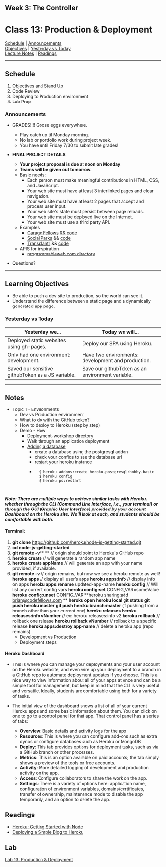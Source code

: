 ## **Week 3: The Controller**
# Class 13: Production & Deployment

[Schedule](#schedule) | [Announcements](#announcements) </br>
[Objectives](#learning-objectives) | [Yesterday vs Today](#yesterday-vs-today) </br>
[Lecture Notes](#notes) | [Readings](#readings)


<hr></hr>

## Schedule
1. Objectives and Stand Up
1. Code Review
1. Deploying to Production environment
1. Lab Prep

### Announcements
* GRADES!!!! Goose eggs everywhere. 
    * Play catch up til Monday morning. 
    * No lab or portfolio work during project week.
    * You have until Friday 7/30 to submit late grades!
* **FINAL PROJECT DETAILS**
    * **Your project proposal is due at noon on Monday**
    * **Teams will be given out tomorrow.**
    * Basic needs:
        * Each person must make meaningful contributions in HTML, CSS, and JavaScript.
        * Your web site must have at least 3 interlinked pages and clear navigation.
        * Your web site must have at least 2 pages that accept and process user input.
        * Your web site's state must persist between page reloads.
        * Your web site must be deployed live on the Internet.
        * Your web site must use a third party API.
    * Examples
        * [Garage Fellows](http://garagefellows.herokuapp.com) && [code](https://github.com/christylaguardia/garage-fellows)
        * [Social Parks](http://socialparks.herokuapp.com) && [code](https://github.com/hpats67/socialparks) 
        * [Transplantr](http://transplantr.herokuapp.com) && [code](https://github.com/GloriaAnholt/Transplantr)
    * APIS for inspiration
        * [programmableweb.com directory](https://www.programmableweb.com/category/all/apis)

* Questions?

<hr></hr>

## Learning Objectives
- Be able to push a dev site to production, so the world can see it.
- Understand the difference between a static page and a dynamically generated app page.


### Yesterday vs Today
| Yesterday we... | Today we will... |
| --------------- | ---------------- |
| Deployed static websites using gh-pages. | Deploy our SPA using Heroku. |
| Only had one environment: development. | Have two environments: development and production. |
| Saved our sensitive githubToken as a JS variable. | Save our githubToken as an environment variable. |

<hr></hr>

## Notes

* Topic 1 - Environments
    * Dev vs Production environment
    * What to do with the GitHub token?
    * How to deploy to Heroku (step by step)
    * Demo - How
        * Deployment-workshop directory
        * Walk through an application deployment
        * [Adding a database](https://devcenter.heroku.com/articles/heroku-postgresql)
            * create a database using the postgresql addon
            * check your configs to see the database url
            * restart your heroku instance
            * ```
                $ heroku addons:create heroku-postgresql:hobby-basic
                $ heroku config
                $ heroku ps:restart
            ```


***Note: There are multiple ways to achieve similar tasks with Heroku. whether through the CLI (Command Line Interface, i.e., your terminal) or through the GUI (Graphic User Interface) provided by your account Dashboard on the Heroku site. We'll look at each, and students should be comfortable with both.***

#### Terminal:
   1. **git clone** https://github.com/heroku/node-js-getting-started.git
   2. **cd node-js-getting-started**
   3. **git remote -v**** ** // origin should point to Heroku's GitHub repo
   4. **heroku create** // will generate a random app name
   5. **heroku create appName** // will generate an app with your name provided, if available.
   6. **git remote -v** // origin remains, but now we see a heroku remote as well!
**heroku apps** // display all user’s apps
**heroku apps:info** // display info on apps
**heroku apps:rename** updated-app-name
**heroku config** // Will list any current config vars
**heroku config:set** CONFIG_VAR=someValue
**heroku config:unset** CONFIG_VAR
**heroku sharing:add brian@codefellows.com **
**heroku open**
**heroku local**
**git status**
**git push heroku master**
**git push heroku branch:master** (if pushing from a branch other than your current one)
**heroku releases**
**heroku releases:info vNumber** // ex: heroku releases:info v2
**heroku rollback**  // rollback one release
**heroku rollback vNumber** // rollback to a specific release
**heroku apps:destroy app-name** // delete a heroku app (repo remains)
        * Development vs Production
        * Deployment steps

#### Heroku Dashboard

- This is where you can manage your deployments and your user account on the Heroku website, and even wire up your deployment to a branch in a GitHub repo to automate deployment updates if you choose. This is a nice way to view information about all of your apps at once and can be a simple tool for management, but keep in mind that the CLI is very useful and versatile. Ideally, students are comfortable using both for a variety of tasks.

- The initial view of the dashboard shows a list of all of your current Heroku apps and some basic information about them. You can click on one to go to a control panel for that app. That control panel has a series of tabs:
    - **Overview**: Basic details and activity logs for the app
    - **Resources**: This is where you can configure add-ons such as extra dynos or configure databases such as Heroku or MongoDB
    - **Deploy**: This tab provides options for deployment tasks, such as via a GitHub branch or other processes.
    - **Metrics**: This is an option available on paid accounts; the tab simply shows a preview of the tools on free accounts.
    - **Activity**: More detailed logging of development and production activity on the app.
    - **Access**: Configure collaborators to share the work on the app.
    - **Settings**: There is a variety of options here: application name, configuration of environment variables, domains/certificates, transfer of ownership, maintenance mode to disable the app temporarily, and an option to delete the app.

## Readings

- [Heroku: Getting Started with Node](https://devcenter.heroku.com/articles/getting-started-with-nodejs#introduction)
- [Deploying a Simple Blog to Heroku](https://howtonode.org/deploy-blog-to-heroku)


## Lab
[Lab 13: Production & Deployment](https://github.com/cfpdx-301d-spring-2017/13-production-deployment)
